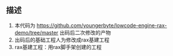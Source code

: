 
## 描述

1. 本代码为 https://github.com/youngerbyte/lowcode-engine-rax-demo/tree/master 出码后二次修改的产物
2. 出码后的基础工程人为修改成rax基建工程
3. rax基建工程：用rax脚手架创建的工程
